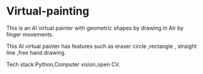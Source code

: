 # Virtual-painting
This is an AI virtual painter with geometric shapes by drawing in Air by finger  movements.


This AI virtual painter has features such as eraser circle ,rectangle , straight line ,free hand drawing.



Tech stack:Python,Computer vision,open CV.
